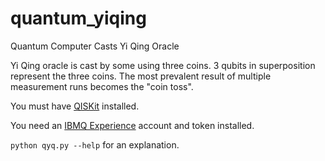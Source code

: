 # quantum_yiqing
Quantum Computer Casts Yi Qing Oracle

Yi Qing oracle is cast by some using three coins.
3 qubits in superposition represent the three coins.
The most prevalent result of multiple measurement runs becomes the "coin toss".

You must have [QISKit](https://qiskit.org/) installed.

You need an [IBMQ Experience](https://quantumexperience.ng.bluemix.net) account and token installed.

`python qyq.py --help` for an explanation.
